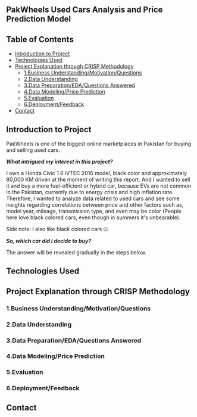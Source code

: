 ## PakWheels Used Cars Analysis and Price Prediction Model
## Table of Contents
* [Introduction to Project](https://github.com/WaheedAhmad-DS/PakWheels-Used-Cars-Analysis/edit/main/README.md#introduction-to-project)
* [Technologies Used](https://github.com/WaheedAhmad-DS/PakWheels-Used-Cars-Analysis/edit/main/README.md#technologies-used)
* [Project Explanation through CRISP Methodology](https://github.com/WaheedAhmad-DS/PakWheels-Used-Cars-Analysis/edit/main/README.md#project-explanation-through-crisp-methodology)                
    * [1.Business Understanding/Motivation/Questions](https://github.com/WaheedAhmad-DS/PakWheels-Used-Cars-Analysis/edit/main/README.md#1business-understandingmotivationquestions)      
    * [2.Data Understanding](https://github.com/WaheedAhmad-DS/PakWheels-Used-Cars-Analysis/edit/main/README.md#2data-understanding)      
    * [3.Data Preparation/EDA/Questions Answered](https://github.com/WaheedAhmad-DS/PakWheels-Used-Cars-Analysis/edit/main/README.md#3data-preparationedaquestions-answered)        
    * [4.Data Modeling/Price Prediction](https://github.com/WaheedAhmad-DS/PakWheels-Used-Cars-Analysis/edit/main/README.md#4data-modellingprice-prediction)     
    * [5.Evaluation](https://github.com/WaheedAhmad-DS/PakWheels-Used-Cars-Analysis/edit/main/README.md#5evaluation)     
    * [6.Deployment/Feedback](https://github.com/WaheedAhmad-DS/PakWheels-Used-Cars-Analysis/edit/main/README.md#6deploymentfeedback)
* [Contact](https://github.com/WaheedAhmad-DS/PakWheels-Used-Cars-Analysis/edit/main/README.md#contact)  
## Introduction to Project  
PakWheels is one of the biggest online marketplaces in Pakistan for buying and selling used cars.             

***What intrigued my interest in this project?***              

I own a Honda Civic 1.8 iVTEC 2016 model, black color and approximately 80,000 KM driven at the moment of writing this report. And I wanted to sell it and buy a more fuel-efficient or hybrid car, because EVs are not common in the Pakistan, currently due to energy crisis and high inflation rate. Therefore, I wanted to analyze data related to used cars and see some insights regarding correlations between price and other factors such as, model year, mileage, transmission type, and even may be color (People here love black colored cars, even though in summers it's unbearable).          

Side note: I also like black colored cars 🤐.  

***So, which car did i decide to buy?***        

The answer will be revealed gradually in the steps below.  

## Technologies Used
## Project Explanation through CRISP Methodology                
### 1.Business Understanding/Motivation/Questions 
### 2.Data Understanding 
### 3.Data Preparation/EDA/Questions Answered
### 4.Data Modeling/Price Prediction
### 5.Evaluation
### 6.Deployment/Feedback
## Contact 

